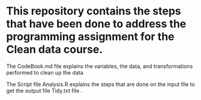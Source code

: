 # This repository contains the steps that have been done to address the programming assignment for the Clean data course.

The CodeBook.md file explains the variables, the data, and transformations performed to clean up the data

The Script file Analysis.R explains the steps that are done on the input file to get the output file Tidy.txt file .

